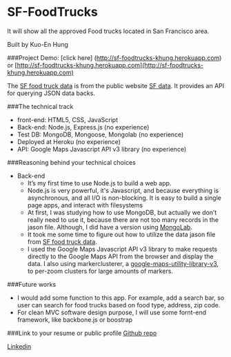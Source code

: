SF-FoodTrucks
=============

It will show all the approved Food trucks located in San Francisco area.

Built by Kuo-En Hung

###Project Demo:
[click here] (http://sf-foodtrucks-khung.herokuapp.com) 
or [http://sf-foodtrucks-khung.herokuapp.com](http://sf-foodtrucks-khung.herokuapp.com)

The [SF food truck data](https://data.sfgov.org/Permitting/Mobile-Food-Facility-Permit/rqzj-sfat) is from the public website [SF data](http://www.datasf.org/). It provides an API for querying JSON data backs.

###The technical track
* front-end: HTML5, CSS, JavaScript
* Back-end: Node.js, Express.js (no experience)
* Test DB: MongoDB, Mongoose, Mongolab (no experience)
* Deployed at Heroku (no experience)
* API: Google Maps Javascript API v3 library (no experience)

###Reasoning behind your technical choices
* Back-end
  * It’s my first time to use Node.js to build a web app.
  * Node.js is very powerful, it's Javascript, and because everything is asynchronous, and all I/O is non-blocking. It is easy to build a single page apps, and interact with filesystems
  * At first, I was studying how to use MongoDB, but actually we don’t really need to use it, because there are not too many records in the jason file. Although, I did have a version using [MongoLab](https://mongolab.com/welcome/).
  * It took me some time to figure out how to utilize the data jason file from [SF food truck data](https://data.sfgov.org/Permitting/Mobile-Food-Facility-Permit/rqzj-sfat).
  * I used the Google Maps Javascript API v3 library to make requests directly to the Google Maps API from the browser and display the data. I also using markerclusterer, a [google-maps-utility-library-v3](https://code.google.com/p/google-maps-utility-library-v3/wiki/Libraries), to per-zoom clusters for large amounts of markers.


###Future works
* I would add some function to this app. For example, add a search bar, so user can search for food trucks based on food type, address, zip code. 
* For clean MVC software design purpose, I will use some fornt-end framework, like backbone.js or boostrap

###Link to your resume or public profile
[Github repo](https://github.com/kh569/SF-FoodTrucks)

[Linkedin](http://www.linkedin.com/in/kuoenmichaelhung/)


